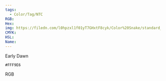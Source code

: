 ```yaml
---
tags:
  - Color/Tag/NTC
RGB:
Hex:
img: https://filedn.com/l0hpzxl1f01yT7GHxtF8cyk/Color%20Snake/standard_csv_to_svg/%23/FFF9E6.svg
CMYK:
HSL:
Name:
---
```

Early Dawn
```palette
#FFF9E6
```
RGB
